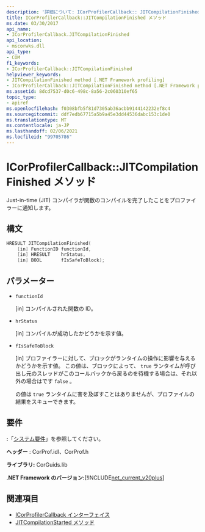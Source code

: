 ```yaml
---
description: '詳細について: ICorProfilerCallback:: JITCompilationFinished メソッド'
title: ICorProfilerCallback::JITCompilationFinished メソッド
ms.date: 03/30/2017
api_name:
- ICorProfilerCallback.JITCompilationFinished
api_location:
- mscorwks.dll
api_type:
- COM
f1_keywords:
- ICorProfilerCallback::JITCompilationFinished
helpviewer_keywords:
- JITCompilationFinished method [.NET Framework profiling]
- ICorProfilerCallback::JITCompilationFinished method [.NET Framework profiling]
ms.assetid: 8dcd7537-d0c6-498c-8a56-2c060310ef65
topic_type:
- apiref
ms.openlocfilehash: f0308bfb5f81d7305ab36acbb9144142232ef8c4
ms.sourcegitcommit: ddf7edb67715a5b9a45e3dd44536dabc153c1de0
ms.translationtype: MT
ms.contentlocale: ja-JP
ms.lasthandoff: 02/06/2021
ms.locfileid: "99705786"
---
```

# <a name="icorprofilercallbackjitcompilationfinished-method"></a>ICorProfilerCallback::JITCompilationFinished メソッド

Just-in-time (JIT) コンパイラが関数のコンパイルを完了したことをプロファイラーに通知します。  
  
## <a name="syntax"></a>構文  
  
```cpp  
HRESULT JITCompilationFinished(  
    [in] FunctionID functionId,  
    [in] HRESULT    hrStatus,  
    [in] BOOL       fIsSafeToBlock);  
```  
  
## <a name="parameters"></a>パラメーター

- `functionId`

  \[in] コンパイルされた関数の ID。

- `hrStatus`

  \[in] コンパイルが成功したかどうかを示す値。

- `fIsSafeToBlock`

  \[in] プロファイラーに対して、ブロックがランタイムの操作に影響を与えるかどうかを示す値。 この値は、ブロックによって、 `true` ランタイムが呼び出し元のスレッドがこのコールバックから戻るのを待機する場合は、それ以外の場合はです `false` 。

  の値は `true` ランタイムに害を及ぼすことはありませんが、プロファイルの結果をスキューできます。

## <a name="requirements"></a>要件  

 **:**「[システム要件](../../get-started/system-requirements.md)」を参照してください。  
  
 **ヘッダー** : CorProf.idl、CorProf.h  
  
 **ライブラリ:** CorGuids.lib  
  
 **.NET Framework のバージョン:**[!INCLUDE[net_current_v20plus](../../../../includes/net-current-v20plus-md.md)]  
  
## <a name="see-also"></a>関連項目

- [ICorProfilerCallback インターフェイス](icorprofilercallback-interface.md)
- [JITCompilationStarted メソッド](icorprofilercallback-jitcompilationstarted-method.md)
